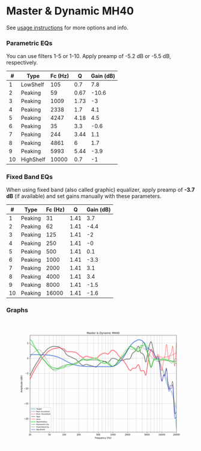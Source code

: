 # Master & Dynamic MH40
See [usage instructions](https://github.com/jaakkopasanen/AutoEq#usage) for more options and info.

### Parametric EQs
You can use filters 1-5 or 1-10. Apply preamp of -5.2 dB or -5.5 dB, respectively.

|   # | Type      |   Fc (Hz) |    Q |   Gain (dB) |
|-----|-----------|-----------|------|-------------|
|   1 | LowShelf  |       105 | 0.7  |         7.8 |
|   2 | Peaking   |        59 | 0.67 |       -10.6 |
|   3 | Peaking   |      1009 | 1.73 |        -3   |
|   4 | Peaking   |      2338 | 1.7  |         4.1 |
|   5 | Peaking   |      4247 | 4.18 |         4.5 |
|   6 | Peaking   |        35 | 3.3  |        -0.6 |
|   7 | Peaking   |       244 | 3.44 |         1.1 |
|   8 | Peaking   |      4861 | 6    |         1.7 |
|   9 | Peaking   |      5993 | 5.44 |        -3.9 |
|  10 | HighShelf |     10000 | 0.7  |        -1   |

### Fixed Band EQs
When using fixed band (also called graphic) equalizer, apply preamp of **-3.7 dB** (if available) and set gains manually with these parameters.

|   # | Type    |   Fc (Hz) |    Q |   Gain (dB) |
|-----|---------|-----------|------|-------------|
|   1 | Peaking |        31 | 1.41 |         3.7 |
|   2 | Peaking |        62 | 1.41 |        -4.4 |
|   3 | Peaking |       125 | 1.41 |        -2   |
|   4 | Peaking |       250 | 1.41 |        -0   |
|   5 | Peaking |       500 | 1.41 |         0.1 |
|   6 | Peaking |      1000 | 1.41 |        -3.3 |
|   7 | Peaking |      2000 | 1.41 |         3.1 |
|   8 | Peaking |      4000 | 1.41 |         3.4 |
|   9 | Peaking |      8000 | 1.41 |        -1.5 |
|  10 | Peaking |     16000 | 1.41 |        -1.6 |

### Graphs
![](./Master%20&%20Dynamic%20MH40.png)

